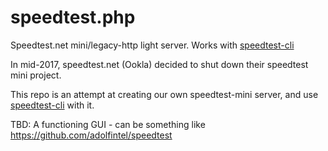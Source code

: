 # speedtest.php
Speedtest.net mini/legacy-http light server. Works with [speedtest-cli](https://github.com/sivel/speedtest-cli)

In mid-2017, speedtest.net (Ookla) decided to shut down their speedtest mini project. 

This repo is an attempt at creating our own speedtest-mini server, and use [speedtest-cli](https://github.com/sivel/speedtest-cli) with it.

TBD:
A functioning GUI - can be something like https://github.com/adolfintel/speedtest
